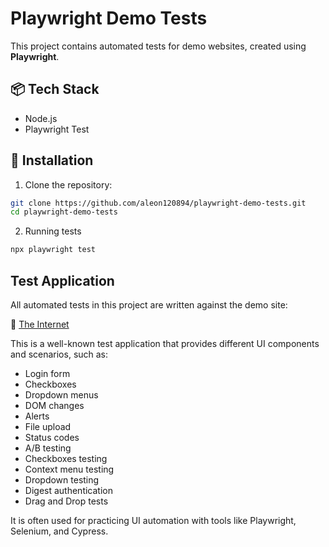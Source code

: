 # Playwright Demo Tests

This project contains automated tests for demo websites, created using **Playwright**.

## 📦 Tech Stack
- Node.js
- Playwright Test


## 🚀 Installation
1. Clone the repository:
```bash
git clone https://github.com/aleon120894/playwright-demo-tests.git
cd playwright-demo-tests 
```
2. Running tests
```bash
npx playwright test
```

## Test Application

All automated tests in this project are written against the demo site:

🔗 [The Internet](https://the-internet.herokuapp.com/)

This is a well-known test application that provides different UI components and scenarios, 
such as:
- Login form
- Checkboxes
- Dropdown menus
- DOM changes
- Alerts
- File upload
- Status codes
- A/B testing
- Checkboxes testing
- Context menu testing
- Dropdown testing
- Digest authentication
- Drag and Drop tests


It is often used for practicing UI automation with tools like Playwright, Selenium, and Cypress.

